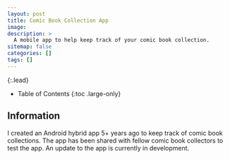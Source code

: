```yaml
---
layout: post
title: Comic Book Collection App
image: 
description: >
  A mobile app to help keep track of your comic book collection.
sitemap: false
categories: []
tags: []
---
```


{:.lead}

- Table of Contents
{:toc .large-only}

## Information

I created an Android hybrid app 5+ years ago to keep track of comic book collections.  The app has been shared with fellow comic book collectors to test the app. An update to the app is currently in development.
 